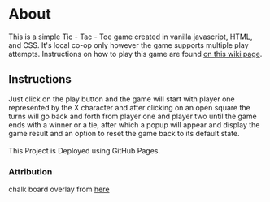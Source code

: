 # About
This is a simple Tic - Tac - Toe game created in vanilla javascript, HTML, and CSS. It's local co-op only however the game supports multiple play attempts. Instructions on how to play this game are found [on this wiki page](https://en.wikipedia.org/wiki/Tic-tac-toe).
## Instructions
Just click on the play button and the game will start with player one represented by the X character and after clicking on an open square the turns will go back and forth from player one and player two until the game ends with a winner or a tie, after which a popup will appear and display the game result and an option to reset the game back to its default state.<br><br> This Project is Deployed using GitHub Pages.
### Attribution
chalk board overlay from [here](https://www.freepik.com/free-photo/black-rustic-blank-chalkboard-background_15653519.htm#query=chalk%20overlay&position=3&from_view=keyword&track=ais&uuid=ce909b82-66f1-4189-8a5e-bfd4e435bb90)